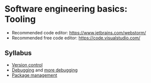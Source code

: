 # Software engineering basics: Tooling

* Recommended code editor: https://www.jetbrains.com/webstorm/
* Recommended free code editor: https://code.visualstudio.com/

## Syllabus

* [Version control](https://www.freecodecamp.org/news/what-is-git-and-how-to-use-it-c341b049ae61/)
* [Debugging](https://www.codementor.io/@mattgoldspink/how-to-debug-code-efficiently-and-effectively-du107u9jh) and [more debugging](https://docs.microsoft.com/en-us/visualstudio/debugger/debugging-absolute-beginners?view=vs-2019)
* [Package management](https://nodesource.com/blog/an-absolute-beginners-guide-to-using-npm/)
